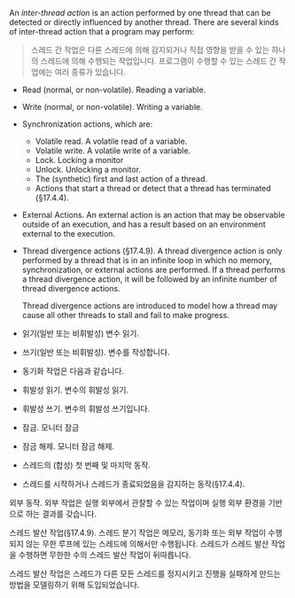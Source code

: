 An _inter-thread action_ is an action performed by one thread that can be detected or directly influenced by another thread. There are several kinds of inter-thread action that a program may perform:

> 스레드 간 작업은 다른 스레드에 의해 감지되거나 직접 영향을 받을 수 있는 하나의 스레드에 의해 수행되는 작업입니다. 
> 프로그램이 수행할 수 있는 스레드 간 작업에는 여러 종류가 있습니다.

- Read (normal, or non-volatile). Reading a variable.
- Write (normal, or non-volatile). Writing a variable.
- Synchronization actions, which are:
	- Volatile read. A volatile read of a variable.
	- Volatile write. A volatile write of a variable.
	- Lock. Locking a monitor
	- Unlock. Unlocking a monitor.
	- The (synthetic) first and last action of a thread.
	- Actions that start a thread or detect that a thread has terminated (§17.4.4).

- External Actions. An external action is an action that may be observable outside of an execution, and has a result based on an environment external to the execution.

- Thread divergence actions (§17.4.9). A thread divergence action is only performed by a thread that is in an infinite loop in which no memory, synchronization, or external actions are performed. If a thread performs a thread divergence action, it will be followed by an infinite number of thread divergence actions.
  
  Thread divergence actions are introduced to model how a thread may cause all other threads to stall and fail to make progress.

- 읽기(일반 또는 비휘발성) 변수 읽기.
- 쓰기(일반 또는 비휘발성). 변수를 작성합니다.
- 동기화 작업은 다음과 같습니다.
- 휘발성 읽기. 변수의 휘발성 읽기.
- 휘발성 쓰기. 변수의 휘발성 쓰기입니다.
- 잠금. 모니터 잠금
- 잠금 해제. 모니터 잠금 해제.
- 스레드의 (합성) 첫 번째 및 마지막 동작.
- 스레드를 시작하거나 스레드가 종료되었음을 감지하는 동작(§17.4.4).

외부 동작. 외부 작업은 실행 외부에서 관찰할 수 있는 작업이며 실행 외부 환경을 기반으로 하는 결과를 갖습니다.

스레드 발산 작업(§17.4.9). 스레드 분기 작업은 메모리, 동기화 또는 외부 작업이 수행되지 않는 무한 루프에 있는 스레드에 의해서만 수행됩니다. 스레드가 스레드 발산 작업을 수행하면 무한한 수의 스레드 발산 작업이 뒤따릅니다.

스레드 발산 작업은 스레드가 다른 모든 스레드를 정지시키고 진행을 실패하게 만드는 방법을 모델링하기 위해 도입되었습니다.